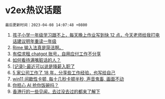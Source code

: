 # v2ex热议话题

`最后更新时间：2023-04-08 14:07:48 +0800`

1. [孩子小学一年级学习跟不上，每天晚上作业写到快 12 点，今天老师给我打电话建议明年重读一年级](https://www.v2ex.com/t/930647)
1. [Rime 输入法真是简洁啊。](https://www.v2ex.com/t/930639)
1. [有偿求租 chatgpt 账号，自用应付工作不分享](https://www.v2ex.com/t/930617)
1. [如何看待满嘴脏话的人？](https://www.v2ex.com/t/930592)
1. [[记录]-最近可以说是降薪入职了](https://www.v2ex.com/t/930734)
1. [5 家公司工作了 18 年，分享些工作经验，也写给自己](https://www.v2ex.com/t/930698)
1. [win11 间歇性卡顿, 每十几秒卡顿半秒, 声音鬼畜, 画面不动](https://www.v2ex.com/t/930595)
1. [你担心 AI 抢你饭碗吗？](https://www.v2ex.com/t/930725)
1. [香港行的一些见闻，去过没去过的都来了解下](https://www.v2ex.com/t/930665)

